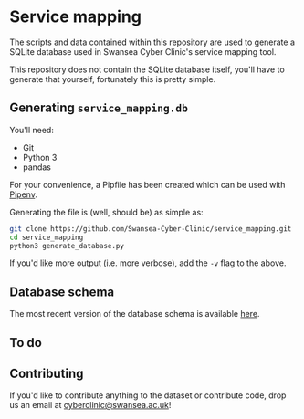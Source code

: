 # Service mapping
The scripts and data contained within this repository are used to generate a SQLite database used in Swansea Cyber Clinic's service mapping tool.

This repository does not contain the SQLite database itself, you'll have to generate that yourself, fortunately this is pretty simple.

## Generating `service_mapping.db`
You'll need:
- Git
- Python 3
- pandas

For your convenience, a Pipfile has been created which can be used with [Pipenv](https://pipenv.pypa.io/en/latest/).

Generating the file is (well, should be) as simple as:
```zsh
git clone https://github.com/Swansea-Cyber-Clinic/service_mapping.git
cd service_mapping
python3 generate_database.py
```

If you'd like more output (i.e. more verbose), add the `-v` flag to the above.

## Database schema
The most recent version of the database schema is available [here](schema_design.md).

## To do


## Contributing
If you'd like to contribute anything to the dataset or contribute code, drop us an email at [cyberclinic@swansea.ac.uk](mailto:cyberclinic@swansea.ac.uk)!